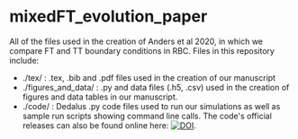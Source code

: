 # mixedFT_evolution_paper

All of the files used in the creation of Anders et al 2020, in which we compare FT and TT boundary conditions in RBC. Files in this repository include:

* ./tex/ : .tex, .bib and .pdf files used in the creation of our manuscript
* ./figures_and_data/ : .py and data files (.h5, .csv) used in the creation of figures and data tables in our manuscript.
* ./code/ : Dedalus .py code files used to run our simulations as well as sample run scripts showing command line calls. The code's official releases can also be found online here: [![DOI](https://zenodo.org/badge/203450582.svg)](https://zenodo.org/badge/latestdoi/203450582).
